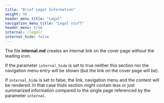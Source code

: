 ```yaml
---
title: "Brief Legal Information"
weight: 98
header_menu_title: "Legal"
navigation_menu_title: "Legal stuff"
header_menu: true
internal: /legal/
internal_hide: false
---
```

The file **internal.md** creates an internal link on the cover page without the leading icon.

If the parameter `internal_hide` is set to true neither this section nor the navigation menu entry will be shown (but the link on the cover page will be).

If `internal_hide` is set to false, the link, navigation menu and the content will be rendered. In that case thids section might contain less or just summarized information compared to the single page referenced by the parameter `internal`.
